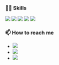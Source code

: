 ### 👨‍💻 Skills


[![](https://img.shields.io/badge/-React-61DAFB?style=for-the-badge&logo=react&logoColor=16181D)](https://reactjs.org/)
[![](https://img.shields.io/badge/-Svelte-F34423?style=for-the-badge&logo=svelte&logoColor=white)](https://svelte.dev/)
[![](https://img.shields.io/badge/-Typescript-3178C6?style=for-the-badge&logo=typescript&logoColor=white)](https://www.typescriptlang.org/)
[![](https://img.shields.io/badge/-Tailwind-35B6D4?style=for-the-badge&logo=tailwindcss&logoColor=white)](https://tailwindcss.com/)
[![](https://img.shields.io/badge/-Node.js-689F63?style=for-the-badge&logo=node.js&logoColor=white)](https://nodejs.org/)

### 📫 How to reach me

- [![](https://img.shields.io/badge/LinkedIn-toritova-blue?style=social&logo=linkedin)](https://www.linkedin.com/in/toritovawebdev/)
- [![](https://img.shields.io/badge/Instagram-blog_in_insta-blue?style=social&logo=instagram)](https://www.instagram.com/vika_lindeman_webdev)
- [![](https://img.shields.io/badge/Email-toriatovawebdev@gmail.com-red?style=social&logo=gmail)](mailto:toriatovawebdev@gmail.com)
